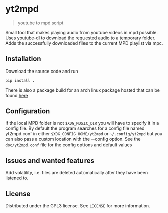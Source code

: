 # yt2mpd
> youtube to mpd script

Small tool that makes playing audio from youtube videos in mpd possible.
Uses youtube-dl to download the requested audio to a temporary folder.
Adds the successfully downloaded files to the current MPD playlist via mpc.

## Installation

Download the source code and run
```sh
pip install .
```

There is also a package build for an arch linux package hosted that can be found [here](https://raw.githubusercontent.com/pbnoxious/yt2mpd-pkg/master/PKGBUILD)


## Configuration

If the local MPD folder is not `$XDG_MUSIC_DIR` you will have to specify it in a config file.
By default the program searches for a config file named yt2mpd.conf in either `$XDG_CONFIG_HOME/yt2mpd` or `~/.config/yt2mpd` but you can also pass a custom location with the --config option.
See the ``doc/yt2mpd.conf`` file for the config options and default values


## Issues and wanted features

Add volatility, i.e. files are deleted automatically after they have been listened to.


## License

Distributed under the GPL3 license.
See ``LICENSE`` for more information.
